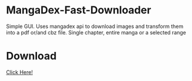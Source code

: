 # MangaDex-Fast-Downloader
Simple GUI. Uses mangadex api to download images and transform them into a pdf or/and cbz file. Single chapter, entire manga or a selected range

# Download
[Click Here!](https://drive.google.com/file/d/1pKgt3Jlgy4-wYVa-P8DtCuIV_zmQaTAU/view?usp=sharing)
